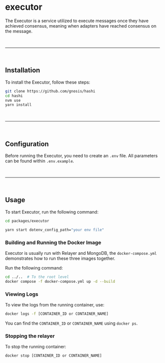 # executor

The Executor is a service utilized to execute messages once they have achieved consensus, meaning when adapters have
reached consensus on the message.

&nbsp;

---

&nbsp;

## Installation

To install the Executor, follow these steps:

```bash
git clone https://github.com/gnosis/hashi
cd hashi
nvm use
yarn install
```

&nbsp;

---

&nbsp;

## Configuration

Before running the Executor, you need to create an `.env` file. All parameters can be found within `.env.example`.

&nbsp;

---

&nbsp;

## Usage

To start Executor, run the following command:

```bash
cd packages/executor
```

```bash
yarn start dotenv_config_path="your env file"
```

### Building and Running the Docker Image

Executor is usually run with Relayer and MongoDB, the `docker-compose.yml` demonstrates how to run these three images
together.

Run the following command:

```sh
cd ../..  # To the root level
docker compose -f docker-compose.yml up -d --build
```

### Viewing Logs

To view the logs from the running container, use:

```sh
docker logs -f [CONTAINER_ID or CONTAINER_NAME]
```

You can find the `CONTAINER_ID` or `CONTAINER_NAME` using `docker ps`.

### Stopping the relayer

To stop the running container:

```sh
docker stop [CONTAINER_ID or CONTAINER_NAME]
```
